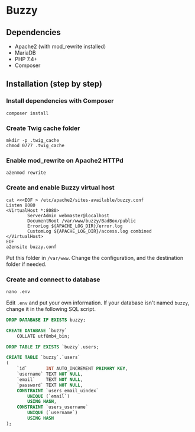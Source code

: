 # Buzzy

## Dependencies

* Apache2 (with mod_rewrite installed)
* MariaDB
* PHP 7.4+
* Composer

## Installation (step by step)

### Install dependencies with Composer

```shell
composer install
```

### Create Twig cache folder

```shell
mkdir -p .twig_cache
chmod 0777 .twig_cache
```

### Enable mod_rewrite on Apache2 HTTPd

```shell
a2enmod rewrite
```

### Create and enable Buzzy virtual host

```shell
cat <<<EOF > /etc/apache2/sites-available/buzzy.conf
Listen 8080
<VirtualHost *:8080>
        ServerAdmin webmaster@localhost
        DocumentRoot /var/www/buzzy/BadBox/public
        ErrorLog ${APACHE_LOG_DIR}/error.log
        CustomLog ${APACHE_LOG_DIR}/access.log combined
</VirtualHost>
EOF
a2ensite buzzy.conf
```

Put this folder in `/var/www`. Change the configuration, and the destination folder if needed.

### Create and connect to database

```shell
nano .env
```

Edit `.env` and put your own information. If your database isn't named `buzzy`, change it in the following SQL script.

```sql
DROP DATABASE IF EXISTS buzzy;

CREATE DATABASE `buzzy`
    COLLATE utf8mb4_bin;

DROP TABLE IF EXISTS `buzzy`.users;

CREATE TABLE `buzzy`.`users`
(
    `id`       INT AUTO_INCREMENT PRIMARY KEY,
    `username` TEXT NOT NULL,
    `email`    TEXT NOT NULL,
    `password` TEXT NOT NULL,
    CONSTRAINT `users_email_uindex`
        UNIQUE (`email`)
        USING HASH,
    CONSTRAINT `users_username`
        UNIQUE (`username`)
        USING HASH
);
```
